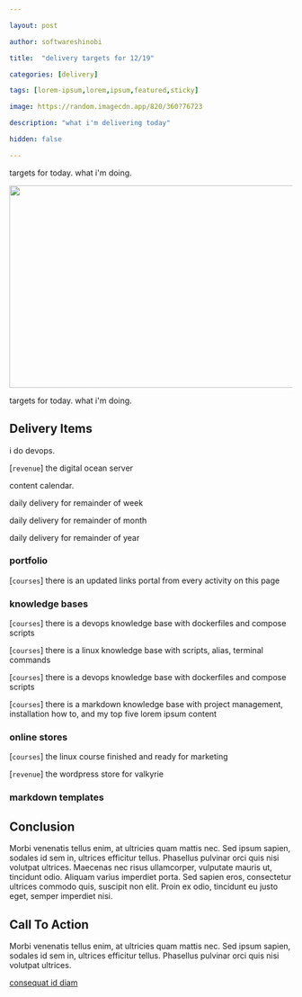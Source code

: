 ```yaml
---

layout: post

author: softwareshinobi

title:  "delivery targets for 12/19"

categories: [delivery]

tags: [lorem-ipsum,lorem,ipsum,featured,sticky]

image: https://random.imagecdn.app/820/360?76723

description: "what i'm delivering today"

hidden: false

---
```


targets for today. what i'm doing.

<img src="https://random.imagecdn.app/820/360?76723" width="820" height="360">

targets for today. what i'm doing.

## Delivery Items

i do devops. 

[`revenue`] the digital ocean server

content calendar.

daily delivery for remainder of week

daily delivery for remainder of month

daily delivery for remainder of year

### portfolio

[`courses`] there is an updated links portal from every activity on this page

### knowledge bases

[`courses`] there is a devops knowledge base with dockerfiles and compose scripts

[`courses`] there is a linux knowledge base with scripts, alias, terminal commands

[`courses`] there is a devops knowledge base with dockerfiles and compose scripts

[`courses`] there is a markdown knowledge base with project management, installation how to, and my top five lorem ipsum content

### online stores

[`courses`] the linux course finished and ready for marketing

[`revenue`] the wordpress store for valkyrie

### markdown templates

## Conclusion

Morbi venenatis tellus enim, at ultricies quam mattis nec. Sed ipsum sapien, sodales id sem in, ultrices efficitur tellus. Phasellus pulvinar orci quis nisi volutpat ultrices. Maecenas nec risus ullamcorper, vulputate mauris ut, tincidunt odio. Aliquam varius imperdiet porta. Sed sapien eros, consectetur ultrices commodo quis, suscipit non elit. Proin ex odio, tincidunt eu justo eget, semper imperdiet nisi.

## Call To Action

Morbi venenatis tellus enim, at ultricies quam mattis nec. Sed ipsum sapien, sodales id sem in, ultrices efficitur tellus. Phasellus pulvinar orci quis nisi volutpat ultrices.

[consequat id diam](https://softwaredeveloperthings.com)
